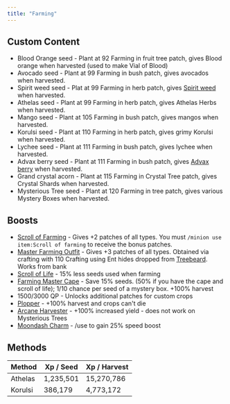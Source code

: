 ```yaml
---
title: "Farming"
---
```


## Custom Content

- Blood Orange seed - Plant at 92 Farming in fruit tree patch, gives Blood orange when harvested (used to make Vial of Blood)
- Avocado seed - Plant at 99 Farming in bush patch, gives avocados when harvested.
- Spirit weed seed - Plat at 99 Farming in herb patch, gives [Spirit weed](herblore.md#divination-potion) when harvested.
- Athelas seed - Plant at 99 Farming in herb patch, gives Athelas Herbs when harvested.
- Mango seed - Plant at 105 Farming in bush patch, gives mangos when harvested.
- Korulsi seed - Plant at 110 Farming in herb patch, gives grimy Korulsi when harvested.
- Lychee seed - Plant at 111 Farming in bush patch, gives lychee when harvested.
- Advax berry seed - Plant at 111 Farming in bush patch, gives [Advax berry](herblore.md#divination-potion) when harvested.
- Grand crystal acorn - Plant at 115 Farming in Crystal Tree patch, gives Crystal Shards when harvested.
- Mysterious Tree seed - Plant at 120 Farming in tree patch, gives various Mystery Boxes when harvested.

## Boosts

- [Scroll of Farming](dungeoneering-training/dg-rewards.md#buyable-boosts-utility) - Gives +2 patches of all types. You must `/minion use item:Scroll of farming` to receive the bonus patches.
- [Master Farming Outfit](../custom-items/equippables/#master-farmer-outfit) - Gives +3 patches of all types. Obtained via crafting with 110 Crafting using Ent hides dropped from [Treebeard](../bso-custom-killables/demi-bosses/treebeard.md). Works from bank
- [Scroll of Life](dungeoneering-training/dg-rewards.md#buyable-boosts-utility) - 15% less seeds used when farming
- [Farming Master Cape](../custom-items/equippables/#master-capes) - Save 15% seeds. (50% if you have the cape and scroll of life); 1/10 chance per seed of a mystery box. +100% harvest
- 1500/3000 QP - Unlocks additional patches for custom crops
- [Plopper](../custom-items/pets.md#miscellaneous-pets) - +100% harvest and crops can't die
- [Arcane Harvester](invention/#inventions) - +100% increased yield - does not work on Mysterious Trees
- [Moondash Charm](broken-reference) - /use to gain 25% speed boost

## Methods

| **Method** | **Xp / Seed** | **Xp / Harvest** |
| ---------- | ------------- | ---------------- |
| Athelas    | 1,235,501     | 15,270,786       |
| Korulsi    | 386,179       | 4,773,172        |
